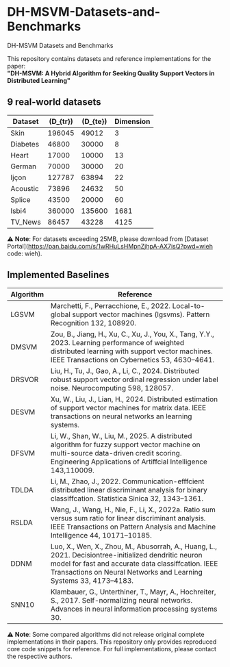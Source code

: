 # DH-MSVM-Datasets-and-Benchmarks
DH-MSVM Datasets and Benchmarks

This repository contains datasets and reference implementations for the paper:  
**"DH-MSVM: A Hybrid Algorithm for Seeking Quality Support Vectors in Distributed Learning"**  

## 9 real-world datasets
| Dataset    | \(D_{tr}\) | \(D_{te}\) | Dimension |
|------------|------------|------------|-----------|
| Skin       | 196045     | 49012      | 3         |
| Diabetes   | 46800      | 30000      | 8         |
| Heart      | 17000      | 10000      | 13        |
| German     | 70000      | 30000      | 20        |
| Ijçon      | 127787     | 63894      | 22        |
| Acoustic   | 73896      | 24632      | 50        |
| Splice     | 43500      | 20000      | 60        |
| Isbi4      | 360000     | 135600     | 1681      |
| TV_News    | 86457      | 43228      | 4125      |

⚠ **Note**: For datasets exceeding 25MB, please download from [Dataset Portal](https://pan.baidu.com/s/1wRHuLsHMpnZjhpA-AX7isQ?pwd=wieh code: wieh). 

## Implemented Baselines
| Algorithm       | Reference                          |
|-----------------|------------------------------------|
| LGSVM | Marchetti, F., Perracchione, E., 2022. Local-to-global support vector machines (lgsvms). Pattern Recognition 132, 108920.|
| DMSVM           | Zou, B., Jiang, H., Xu, C., Xu, J., You, X., Tang, Y.Y., 2023. Learning performance of weighted distributed learning with support vector machines. IEEE Transactions on Cybernetics 53, 4630–4641.|
| DRSVOR       | Liu, H., Tu, J., Gao, A., Li, C., 2024. Distributed robust support vector ordinal regression under label noise. Neurocomputing 598, 128057.|
| DESVM       | Xu, W., Liu, J., Lian, H., 2024. Distributed estimation of support vector machines for matrix data. IEEE transactions on neural networks an learning systems. |
| DFSVM       | Li, W., Shan, W., Liu, M., 2025. A distributed algorithm for fuzzy support vector machine on multi-source data-driven credit scoring. Engineering Applications of Artiffcial Intelligence 143,110009.|
| TDLDA |Li, M., Zhao, J., 2022. Communication-efffcient distributed linear discriminant analysis for binary classiffcation. Statistica Sinica 32, 1343–1361.|
| RSLDA        |Wang, J., Wang, H., Nie, F., Li, X., 2022a. Ratio sum versus sum ratio for linear discriminant analysis. IEEE Transactions on Pattern Analysis and Machine Intelligence 44, 10171–10185. |
| DDNM        | Luo, X., Wen, X., Zhou, M., Abusorrah, A., Huang, L., 2021. Decisiontree-initialized dendritic neuron model for fast and accurate data classiffcation. IEEE Transactions on Neural Networks and Learning Systems 33, 4173–4183. |
| SNN10       | Klambauer, G., Unterthiner, T., Mayr, A., Hochreiter, S., 2017. Self-normalizing neural networks. Advances in neural information processing systems 30.|

⚠ **Note**: Some compared algorithms did not release original complete implementations in their papers. This repository only provides reproduced core code snippets for reference. For full implementations, please contact the respective authors.
